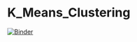 # K_Means_Clustering

[![Binder](https://mybinder.org/badge_logo.svg)](https://mybinder.org/v2/gh/Phips91/K_Means_Clustering.git/HEAD)
